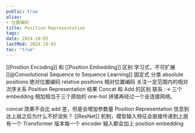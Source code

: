 ```yaml
---
public: true
alias:
- 位置编码
title: Position Representation
tags:
date: 2024-10-05
lastMod: 2024-10-05
toc: "true"
---
```


[[Position Encoding]] 和 [[Position Embedding]] 区别
学习式，不可扩展
[[@Convolutional Sequence to Sequence Learning]]
固定式
分类
absolute positions 绝对位置编码
relative positions 相对位置编码
关注一定范围内的相对次序关系
Position Representation  结果 Concat 和 Add 的区别
联系 :-> 三个 embedding 相加相当于三个原始的 one-hot 拼接再经过一个全连接网络。

concat 效果不会比 add 差，但是会增加参数量
Position Representation 信息到达上层之后为什么不好消失？
[[ResNet]] 机制，模型输入特征会直接传递到上层
有一个 Transformer 版本每一个 encoder 输入都会加上 position embedding
